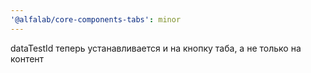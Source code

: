 ```yaml
---
'@alfalab/core-components-tabs': minor
---
```


dataTestId теперь устанавливается и на кнопку таба, а не только на контент
